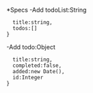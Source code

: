 *Specs
-Add todoList:String
```js{
  title:string,
  todos:[]
}
```
-Add todo:Object
```js{
  title:string,
  completed:false,
  added:new Date(),
  id:Integer
}
```
